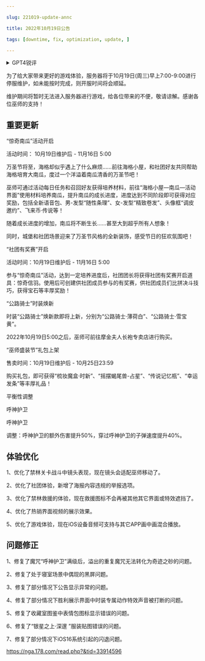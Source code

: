 ```yaml
---

slug: 221019-update-annc

title: 2022年10月19日公告

tags: [downtime, fix, optimization, update, ]

---
```


<details>

<summary>GPT4锐评</summary>



</details>

<!--truncate-->



为了给大家带来更好的游戏体验，服务器将于10月19日(周三)早上7:00-9:00进行停服维护，如未能按时完成，则开服时间将会顺延。

维护期间将暂时无法进入服务器进行游戏，给各位带来的不便，敬请谅解。感谢各位巫师的支持！

## 重要更新
“惊奇南瓜”活动开启

活动时间： 10月19日维护后 - 11月16日 5:00

万圣节将至，海格却似乎遇上了什么麻烦……前往海格小屋，和社团好友共同帮助海格培育大南瓜，度过一个洋溢着南瓜清香的万圣节吧！

巫师可通过活动每日任务和召回好友获得培养材料，前往“海格小屋—南瓜—活动界面”使用材料培养南瓜，提升南瓜的成长进度，进度达到不同阶段即可获得对应奖励，包括全新语音包、男-发型“随性条理”、女-发型“精致卷发”、头像框“调皮邀约”、飞来币·传说等！

随着成长进度的增加，南瓜将不断生长……甚至大到超乎所有人想象！

同时，城堡和社团场景迎来了万圣节风格的全新装饰，感受节日的狂欢氛围吧！

“社团有奖赛”开启

活动时间：10月19日维护后 - 11月16日 5:00

参与“惊奇南瓜”活动，达到一定培养进度后，社团团长将获得社团有奖赛开启道具：惊奇信羽。使用后可创建供社团成员参与的有奖赛，供社团成员们比拼决斗技巧，获得宝石等丰厚奖励！

“公路骑士”时装焕新

时装“公路骑士”焕新款即将上新，分别为“公路骑士·薄荷白”、“公路骑士·雪宝黄”。

2022年10月19日5:00之后，巫师可前往摩金夫人长袍专卖店进行购买。

“巫师盛装节”礼包上架

售卖时间：10月19日维护后 - 10月25日23:59

购买礼包，即可获得“梳妆魔盒·时新”、“摇摆蝎尾兽-占星”、“传说记忆瓶”、“幸运发条”等丰厚礼品！

<span id="adjustment">平衡性调整</span>

呼神护卫

呼神护卫

调整：呼神护卫的额外伤害提升50%，穿过呼神护卫的子弹速度提升40%。

## <span id='optimization'>体验优化</span>
1、优化了禁林关卡战斗中镜头表现，现在镜头会适配巫师移动了。

2、优化了社团体验，新增了海报内容违规的举报选项。

3、优化了禁林救援的体验，现在救援图标不会再被其他其它界面或特效遮挡了。

4、优化了热销界面视频的展示效果。

5、优化了游戏体验，现在iOS设备音频可支持与其它APP画中画混合播放。

## <span id='fix'>问题修正</span>
1、修复了魔咒“呼神护卫”满级后，溢出的重复魔咒无法转化为奇迹之砂的问题。

2、修复了处于寝室场景中偶现的黑屏问题。

3、修复了部分情况下公告显示异常的问题。

4、修复了部分情况下胜利展示界面中时装专属动作特效声音被打断的问题。

5、修复了收藏室图鉴中表情包图标显示错误的问题。

6、修复了“银星之上·深邃 ”服装贴图错误的问题。

7、修复了部分情况下iOS16系统引起的闪退问题。

https://nga.178.com/read.php?&tid=33914596